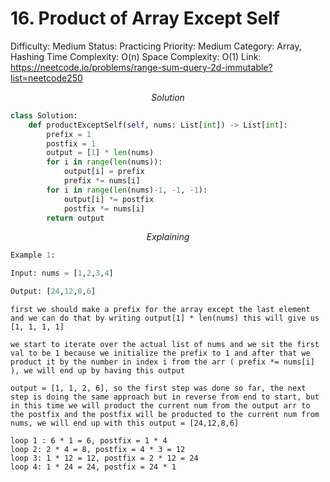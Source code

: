 # 16. Product of Array Except Self

Difficulty: Medium
Status: Practicing
Priority: Medium
Category: Array, Hashing
Time Complexity: O(n)
Space Complexity: O(1)
Link: https://neetcode.io/problems/range-sum-query-2d-immutable?list=neetcode250

$$
Solution
$$

```python
class Solution:
    def productExceptSelf(self, nums: List[int]) -> List[int]:
        prefix = 1
        postfix = 1
        output = [1] * len(nums)
        for i in range(len(nums)):
            output[i] = prefix
            prefix *= nums[i]
        for i in range(len(nums)-1, -1, -1):
            output[i] *= postfix
            postfix *= nums[i]
        return output

```

$$
Explaining
$$

```python
Example 1:

Input: nums = [1,2,3,4]

Output: [24,12,8,6]
```

```
first we should make a prefix for the array except the last element and we can do that by writing output[1] * len(nums) this will give us [1, 1, 1, 1]

we start to iterate over the actual list of nums and we sit the first val to be 1 because we initialize the prefix to 1 and after that we product it by the number in index i from the arr ( prefix *= nums[i] ), we will end up by having this output

output = [1, 1, 2, 6], so the first step was done so far, the next step is doing the same approach but in reverse from end to start, but in this time we will product the current num from the output arr to the postfix and the postfix will be producted to the current num from nums, we will end up with this output = [24,12,8,6]

loop 1 : 6 * 1 = 6, postfix = 1 * 4
loop 2: 2 * 4 = 8, postfix = 4 * 3 = 12 
loop 3: 1 * 12 = 12, postfix = 2 * 12 = 24
loop 4: 1 * 24 = 24, postfix = 24 * 1
```